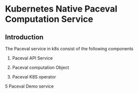 # Kubernetes Native Paceval Computation Service

## Introduction

The Paceval service in k8s consist of the following components

1. Paceval API Service

2. Paceval computation Object

3. Paceval K8S operator

5  Paceval Demo service
